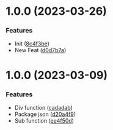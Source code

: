# 1.0.0 (2023-03-26)


### Features

* Init ([8c4f3be](https://github.com/riskers/single-bootstrap-template/commit/8c4f3bec01a7c51a4eb1a7398769f36807bf6a1e))
* New Feat ([d0d7b7a](https://github.com/riskers/single-bootstrap-template/commit/d0d7b7af20787a4c367ac85e0f61036b66bade96))

# 1.0.0 (2023-03-09)


### Features

* Div function ([cadadab](https://github.com/riskers/fe-bootstrap-template/commit/cadadab4e854421b8e62524576dd6c429e60a037))
* Package json ([d20a4f9](https://github.com/riskers/fe-bootstrap-template/commit/d20a4f9481adedb589fe6dd8c10c430e86a37d4b))
* Sub function ([ee4f50d](https://github.com/riskers/fe-bootstrap-template/commit/ee4f50dfb150bf3cb0cc44eaa6e1306e40ae98da))

